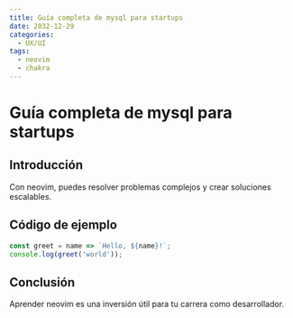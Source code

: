 ```yaml
---
title: Guía completa de mysql para startups
date: 2032-12-29
categories:
  - UX/UI
tags:
  - neovim
  - chakra
---
```


# Guía completa de mysql para startups

## Introducción

Con neovim, puedes resolver problemas complejos y crear soluciones escalables.

## Código de ejemplo

```javascript
const greet = name => `Hello, ${name}!`;
console.log(greet('world'));
```

## Conclusión

Aprender neovim es una inversión útil para tu carrera como desarrollador.